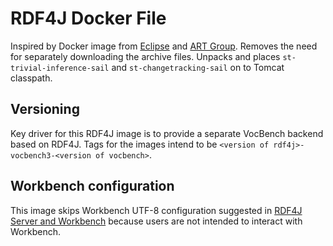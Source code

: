 # RDF4J Docker File

Inspired by Docker image from [Eclipse](https://github.com/eclipse/rdf4j/tree/main/assembly/src/main/dist/docker) and [ART Group](https://bitbucket.org/art-uniroma2/vocbench3-docker/src/master/). Removes the need for separately downloading the archive files. Unpacks and places `st-trivial-inference-sail` and `st-changetracking-sail` on to Tomcat classpath.

## Versioning

Key driver for this RDF4J image is to provide a separate VocBench backend based on RDF4J. Tags for the images intend to be `<version of rdf4j>-vocbench3-<version of vocbench>`.

## Workbench configuration

This image skips Workbench UTF-8 configuration suggested in [RDF4J Server and Workbench](https://rdf4j.org/documentation/tools/server-workbench/) because users are not intended to interact with Workbench.